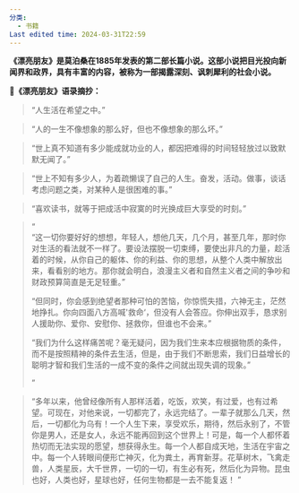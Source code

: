 ```yaml
---
分类:
  - 书籍
Last edited time: 2024-03-31T22:59
---
```

**《漂亮朋友》是莫泊桑在1885年发表的第二部长篇小说。这部小说把目光投向新闻界和政界，具有丰富的内容，被称为一部揭露深刻、讽刺犀利的社会小说。**

**📖《漂亮朋友》语录摘抄：**

  

> “人生活在希望之中。”

> “人的一生不像想象的那么好，但也不像想象的那么坏。”

> “世上真不知道有多少能成就功业的人，都因把难得的时间轻轻放过以致默默无闻了。”

> “世上不知有多少人，为着疏懒误了自己的人生。奋发，活动。做事，谈话考虑问题之类，对某种人是很困难的事。”

> “喜欢读书，就等于把成活中寂寞的时光换成巨大享受的时刻。”

> “  
> “这一切你要好好的想想，年轻人，想他几天，几个月，甚至几年，那时你对生活的看法就不一样了。要设法摆脱一切束缚，要使出非凡的力量，趁活着的时候，从你自己的躯体、你的利益、你的思想，从整个人类中解放出来，看看别的地方。那你就会明白，浪漫主义者和自然主义者之间的争吵和财政预算简直是无足轻重。”  
>   
> “但同时，你会感到绝望者那种可怕的苦恼，你惊慌失措，六神无主，茫然地挣扎。你向四面八方高喊'救命‘，但没有人会答应。你伸出双手，恳求别人援助你、爱你、安慰你、拯救你，但谁也不会来。”  
>   
> “我们为什么这样痛苦呢？毫无疑问，因为我们生来本应根据物质的条件，而不是按照精神的条件去生活，但是，由于我们不断思索，我们日益增长的聪明才智和我们生活的一成不变的条件之间就出现失调的现象。”   
>   
> ”  
> 

> “多年以来，他曾经像所有人那样活着，吃饭，欢笑，有过爱，也有过希望。可现在，对他来说，一切都完了，永远完结了。一辈子就那么几天，然后，一切都化为乌有！一个人生下来，享受欢乐，期待，然后永别了，不管你是男人，还是女人，永远不能再回到这个世界上！可是，每一个人都怀着热切而无法实现的愿望，想获得永生。每一个人都自成天地，生活在宇宙之中。每一个人转眼间便形亡神灭，化为粪土，再育新芽。花草树木，飞禽走兽，人类星辰，大千世界，一切的一切，有生必有死，然后化为异物。昆虫也好，人类也好，星球也好，任何生物都是一去不能复返！ ”